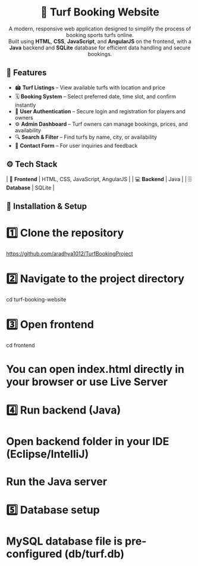 <h1 align="center">🏏 Turf Booking Website</h1>

<p align="center">
  A modern, responsive web application designed to simplify the process of booking sports turfs online.<br>
  Built using <b>HTML</b>, <b>CSS</b>, <b>JavaScript</b>, and <b>AngularJS</b> on the frontend, with a <b>Java</b> backend and <b>SQLite</b> database for efficient data handling and secure bookings.
</p>


## 📌 Features

- 🏟️ **Turf Listings** – View available turfs with location and price  
- 🗓️ **Booking System** – Select preferred date, time slot, and confirm instantly  
- 👤 **User Authentication** – Secure login and registration for players and owners   
- ⚙️ **Admin Dashboard** – Turf owners can manage bookings, prices, and availability  
- 🔍 **Search & Filter** – Find turfs by name, city, or availability  
- 💬 **Contact Form** – For user inquiries and feedback  


## ⚙️ Tech Stack

| 🎨 **Frontend** | HTML, CSS, JavaScript, AngularJS |
| 💻 **Backend** | Java |
| 🗄️ **Database** | SQLite |


## 🚀 Installation & Setup

# 1️⃣ Clone the repository
  https://github.com/aradhya1012/TurfBookingProject

# 2️⃣ Navigate to the project directory
cd turf-booking-website

# 3️⃣ Open frontend
cd frontend
# You can open index.html directly in your browser or use Live Server

# 4️⃣ Run backend (Java)
# Open backend folder in your IDE (Eclipse/IntelliJ)
# Run the Java server

# 5️⃣ Database setup
# MySQL database file is pre-configured (db/turf.db)

